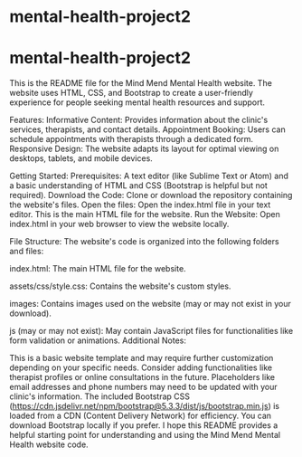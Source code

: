 # mental-health-project2
# mental-health-project2

This is the README file for the Mind Mend Mental Health website. The website uses HTML, CSS, and Bootstrap to create a user-friendly experience for people seeking mental health resources and support.

Features:
Informative Content: Provides information about the clinic's services, therapists, and contact details.
Appointment Booking: Users can schedule appointments with therapists through a dedicated form.
Responsive Design: The website adapts its layout for optimal viewing on desktops, tablets, and mobile devices.

Getting Started:
Prerequisites: A text editor (like Sublime Text or Atom) and a basic understanding of HTML and CSS (Bootstrap is helpful but not required).
Download the Code: Clone or download the repository containing the website's files.
Open the files: Open the index.html file in your text editor. This is the main HTML file for the website.
Run the Website: Open index.html in your web browser to view the website locally.

File Structure:
The website's code is organized into the following folders and files:

index.html: The main HTML file for the website.

assets/css/style.css: Contains the website's custom styles.

images: Contains images used on the website (may or may not exist in your download).

js (may or may not exist): May contain JavaScript files for functionalities like form validation or animations.
Additional Notes:

This is a basic website template and may require further customization depending on your specific needs.
Consider adding functionalities like therapist profiles or online consultations in the future.
Placeholders like email addresses and phone numbers may need to be updated with your clinic's information.
The included Bootstrap CSS (https://cdn.jsdelivr.net/npm/bootstrap@5.3.3/dist/js/bootstrap.min.js) is loaded from a CDN (Content Delivery Network) for efficiency. You can download Bootstrap locally if you prefer.
I hope this README provides a helpful starting point for understanding and using the Mind Mend Mental Health website code.
